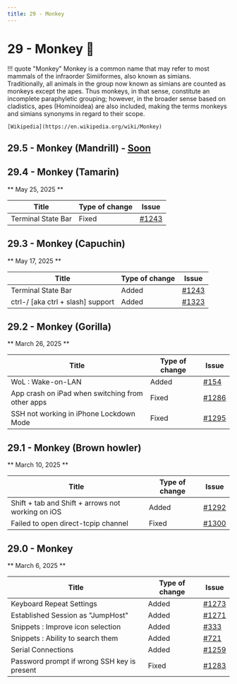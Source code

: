 ```yaml
---
title: 29 - Monkey
---
```

# 29 - Monkey :monkey:
!!! quote "Monkey"
    Monkey is a common name that may refer to most mammals of the infraorder Simiiformes, also known as simians. Traditionally, all animals in the group now known as simians are counted as monkeys except the apes. Thus monkeys, in that sense, constitute an incomplete paraphyletic grouping; however, in the broader sense based on cladistics, apes (Hominoidea) are also included, making the terms monkeys and simians synonyms in regard to their scope.

    [Wikipedia](https://en.wikipedia.org/wiki/Monkey)

## 29.5 - Monkey (Mandrill) - [Soon](https://webssh.net/documentation/becoming-external-tester/)

## 29.4 - Monkey (Tamarin)
** May 25, 2025 **

| Title | Type of change | Issue |
| --- | --- | --- |
| Terminal State Bar | Fixed | [#1243](https://github.com/isontheline/pro.webssh.net/issues/1243) |

## 29.3 - Monkey (Capuchin)
** May 17, 2025 **

| Title | Type of change | Issue |
| --- | --- | --- |
| Terminal State Bar | Added | [#1243](https://github.com/isontheline/pro.webssh.net/issues/1243) |
| ctrl-/ [aka ctrl + slash] support | Added | [#1323](https://github.com/isontheline/pro.webssh.net/issues/1323) |

## 29.2 - Monkey (Gorilla)
** March 26, 2025 **

| Title | Type of change | Issue |
| --- | --- | --- |
| WoL : Wake-on-LAN | Added | [#154](https://github.com/isontheline/pro.webssh.net/issues/154) |
| App crash on iPad when switching from other apps | Fixed | [#1286](https://github.com/isontheline/pro.webssh.net/issues/1286) |
| SSH not working in iPhone Lockdown Mode | Fixed | [#1295](https://github.com/isontheline/pro.webssh.net/issues/1295) |

## 29.1 - Monkey (Brown howler)
** March 10, 2025 **

| Title | Type of change | Issue |
| --- | --- | --- |
| Shift + tab and Shift + arrows not working on iOS | Added | [#1292](https://github.com/isontheline/pro.webssh.net/issues/1292) |
| Failed to open direct-tcpip channel | Fixed | [#1300](https://github.com/isontheline/pro.webssh.net/issues/1300) |

## 29.0 - Monkey
** March 6, 2025 **

| Title | Type of change | Issue |
| --- | --- | --- |
| Keyboard Repeat Settings | Added | [#1273](https://github.com/isontheline/pro.webssh.net/issues/1273) |
| Established Session as "JumpHost" | Added | [#1271](https://github.com/isontheline/pro.webssh.net/issues/1271) |
| Snippets : Improve icon selection | Added | [#333](https://github.com/isontheline/pro.webssh.net/issues/333) |
| Snippets : Ability to search them | Added | [#721](https://github.com/isontheline/pro.webssh.net/issues/721) |
| Serial Connections | Added | [#1259](https://github.com/isontheline/pro.webssh.net/issues/1259) |
| Password prompt if wrong SSH key is present | Fixed | [#1283](https://github.com/isontheline/pro.webssh.net/issues/1283) |